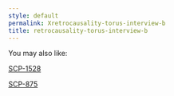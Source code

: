 ```yaml
---
style: default
permalink: Xretrocausality-torus-interview-b
title: retrocausality-torus-interview-b
---
```

You may also like:

[SCP-1528](http://scp-wiki.net/scp-1528)

[SCP-875](http://scp-wiki.net/scp-875)
